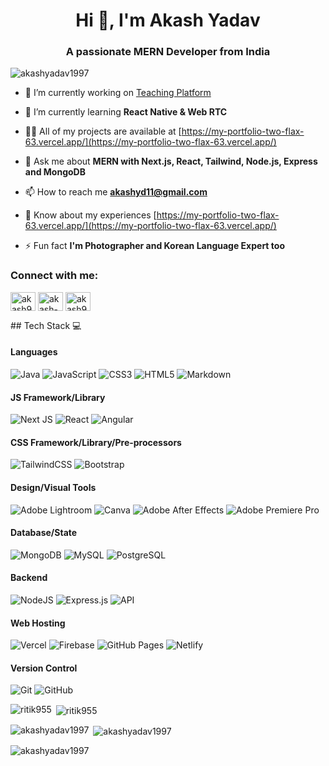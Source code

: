 <h1 align="center">Hi 👋, I'm Akash Yadav</h1>
<h3 align="center">A passionate MERN Developer from India</h3>

<p align="left"> <img src="https://komarev.com/ghpvc/?username=akashyadav1997&label=Profile%20views&color=0e75b6&style=flat" alt="akashyadav1997" /> </p>

- 🔭 I’m currently working on [Teaching Platform](https://teaching-platform-client-xi.vercel.app/)

- 🌱 I’m currently learning **React Native & Web RTC**

- 👨‍💻 All of my projects are available at [https://my-portfolio-two-flax-63.vercel.app/](https://my-portfolio-two-flax-63.vercel.app/)

- 💬 Ask me about **MERN with Next.js, React, Tailwind, Node.js, Express and MongoDB**

- 📫 How to reach me **akashyd11@gmail.com**

- 📄 Know about my experiences [https://my-portfolio-two-flax-63.vercel.app/](https://my-portfolio-two-flax-63.vercel.app/)

- ⚡ Fun fact **I'm Photographer and Korean Language Expert too**

<h3 align="left">Connect with me:</h3>
<p align="left">
<a href="https://twitter.com/akash97yadav" target="blank"><img align="center" src="https://raw.githubusercontent.com/rahuldkjain/github-profile-readme-generator/master/src/images/icons/Social/twitter.svg" alt="akash97yadav" height="30" width="40" /></a>
<a href="https://linkedin.com/in/akash-yadav-5b19a921a/" target="blank"><img align="center" src="https://raw.githubusercontent.com/rahuldkjain/github-profile-readme-generator/master/src/images/icons/Social/linked-in-alt.svg" alt="akash-yadav-5b19a921a/" height="30" width="40" /></a>
<a href="https://instagram.com/akash97.yadav/" target="blank"><img align="center" src="https://raw.githubusercontent.com/rahuldkjain/github-profile-readme-generator/master/src/images/icons/Social/instagram.svg" alt="akash97.yadav/" height="30" width="40" /></a>
</p>
## Tech Stack 💻

#### Languages
![Java](https://img.shields.io/badge/-Java-000?style=for-the-badge&logo=java)
![JavaScript](https://img.shields.io/badge/-JavaScript-000?style=for-the-badge&logo=javascript)
![CSS3](https://img.shields.io/badge/-CSS3-000?style=for-the-badge&logo=css3)
![HTML5](https://img.shields.io/badge/-HTML5-000?style=for-the-badge&logo=html5)
![Markdown](https://img.shields.io/badge/-Markdown-000?style=for-the-badge&logo=markdown)

#### JS Framework/Library
![Next JS](https://img.shields.io/badge/-NextJS-000?style=for-the-badge&logo=next.js)
![React](https://img.shields.io/badge/-ReactJS-000?style=for-the-badge&logo=react)
![Angular](https://img.shields.io/badge/-AngularJS-000?style=for-the-badge&logo=angular)

#### CSS Framework/Library/Pre-processors
![TailwindCSS](https://img.shields.io/badge/-TailwindCSS-000?style=for-the-badge&logo=tailwind-css)
![Bootstrap](https://img.shields.io/badge/-Bootstrap-000?style=for-the-badge&logo=bootstrap)

#### Design/Visual Tools
![Adobe Lightroom](https://img.shields.io/badge/-Adobe%20Lightroom-000?style=for-the-badge&logo=adobe%20lightroom)
![Canva](https://img.shields.io/badge/-Canva-000?style=for-the-badge&logo=canva)
![Adobe After Effects](https://img.shields.io/badge/-Adobe%20After%20Effects-000?style=for-the-badge&logo=Adobe%20After%20Effects&logoColor=white)
![Adobe Premiere Pro](https://img.shields.io/badge/Adobe%20Premiere%20Pro-000?style=for-the-badge&logo=Adobe%20Premiere%20Pro&logoColor=white)

#### Database/State
![MongoDB](https://img.shields.io/badge/-MongoDB-000?style=for-the-badge&logo=mongodb)
![MySQL](https://img.shields.io/badge/-MySQL-000?style=for-the-badge&logo=mysql)
![PostgreSQL](https://img.shields.io/badge/-PostgreSQL-000?style=for-the-badge&logo=postgresql)

#### Backend
![NodeJS](https://img.shields.io/badge/-NodeJS-000?style=for-the-badge&logo=node.js&logoColor=pink)
![Express.js](https://img.shields.io/badge/-ExpressJS-000?style=for-the-badge&logo=express)
![API](https://img.shields.io/badge/-API-000?style=for-the-badge&logo=fastapi)

#### Web Hosting
![Vercel](https://img.shields.io/badge/-Vercel-000?style=for-the-badge&logo=vercel)
![Firebase](https://img.shields.io/badge/-Firebase-000?style=for-the-badge&logo=firebase)
![GitHub Pages](https://img.shields.io/badge/-GitHub%20Pages-000?style=for-the-badge&logo=github)
![Netlify](https://img.shields.io/badge/-Netlify-000?style=for-the-badge&logo=netlify)

#### Version Control
![Git](https://img.shields.io/badge/-Git-000?style=for-the-badge&logo=git)
![GitHub](https://img.shields.io/badge/-GitHub-000?style=for-the-badge&logo=github)

<p><img align="left" src="https://github-readme-stats.vercel.app/api/top-langs?username=ritik955&show_icons=true&locale=en&layout=compact" alt="ritik955" /></p>

<p>&nbsp;<img align="center" src="https://github-readme-stats.vercel.app/api?username=ritik955&show_icons=true&locale=en" alt="ritik955" /></p>

<p><img align="left" src="https://github-readme-stats.vercel.app/api/top-langs?username=akashyadav1997&show_icons=true&locale=en&layout=compact" alt="akashyadav1997" /></p>

<p>&nbsp;<img align="center" src="https://github-readme-stats.vercel.app/api?username=akashyadav1997&show_icons=true&locale=en" alt="akashyadav1997" /></p>

<p><img align="center" src="https://github-readme-streak-stats.herokuapp.com/?user=akashyadav1997&" alt="akashyadav1997" /></p>
